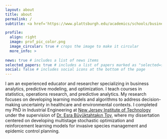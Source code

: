 ```yaml
---
layout: about
title: about
permalink: /
subtitle: <a href='https://www.plattsburgh.edu/academics/schools/business-economics/misa/faculty/bushaj-sabah.html'>Assistant Professor at State University of New York at Plattsburgh </a>

profile:
  align: right
  image: prof_pic_color.png
  image_circular: true # crops the image to make it circular
  more_info: >
  
news: true # includes a list of news items
selected_papers: true # includes a list of papers marked as "selected={true}"
social: false # includes social icons at the bottom of the page
---
```


I am an experienced educator and researcher specializing in business analytics, predictive modeling, and optimization. I teach courses in statistics, operations research, and predictive analytics. My research focuses on developing learning models and algorithms to address decision-making uncertainty in healthcare and environmental contexts. I completed my PhD in Industrial Engineering at <a href="https://www.njit.edu/academics/major/industrial-engineering"> New Jersey Institute of Technology </a> under the supervision of <a href="https://soml.ise.vt.edu/"> Dr. Esra Büyüktahtakιn Toy</a>, where my dissertation centered on developing multistage stochastic optimization and reinforcement learning models for invasive species management and epidemic control planning.


<!--Write your biography here. Tell the world about yourself. Link to your favorite [subreddit](http://reddit.com). You can put a picture in, too. The code is already in, just name your picture `prof_pic.jpg` and put it in the `img/` folder.

Put your address / P.O. box / other info right below your picture. You can also disable any of these elements by editing `profile` property of the YAML header of your `_pages/about.md`. Edit `_bibliography/papers.bib` and Jekyll will render your [publications page](/al-folio/publications/) automatically.

Link to your social media connections, too. This theme is set up to use [Font Awesome icons](https://fontawesome.com/) and [Academicons](https://jpswalsh.github.io/academicons/), like the ones below. Add your Facebook, Twitter, LinkedIn, Google Scholar, or just disable all of them.-->
